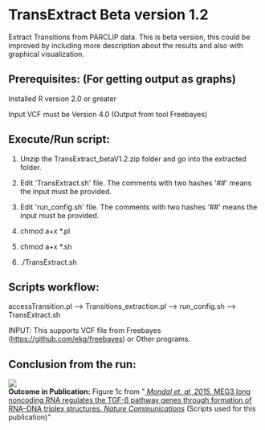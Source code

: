 TransExtract Beta version 1.2
=============================

Extract Transitions from PARCLIP data. This is beta version, this could be improved by including more description about the results and also with graphical visualization.

Prerequisites: (For getting output as graphs)
--------------

Installed R version 2.0 or greater

Input VCF must be Version 4.0 (Output from tool Freebayes)

Execute/Run script: 
------------------

1) Unzip the TransExtract_betaV1.2.zip folder and go into the extracted folder.

2) Edit 'TransExtract.sh' file. The comments with two hashes '##' means the input must be provided.

3) Edit 'run_config.sh' file. The comments with two hashes '##' means the input must be provided.

4) chmod a+x *.pl

5) chmod a+x *.sh

6) ./TransExtract.sh


Scripts workflow:
----------------

accessTransition.pl --> Transitions_extraction.pl --> run_config.sh --> TransExtract.sh


INPUT: This supports VCF file from Freebayes (https://github.com/ekg/freebayes) or Other programs.


Conclusion from the run:
-----------------------

<img src="http://kandurilab.org/bioinformatics/github/TransExtract/transExtract_conversions.png"><br>
<b>Outcome in Publication:</b> Figure 1c from "<a href="https://www.nature.com/articles/ncomms8743"> <i>Mondal et. al, 2015</i>. MEG3 long noncoding RNA regulates the TGF-β pathway genes through formation of RNA–DNA triplex structures. <i>Nature Communications</i></a> (Scripts used for this publication)"



